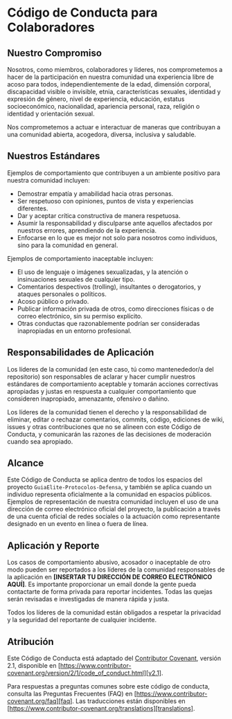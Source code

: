 # Código de Conducta para Colaboradores

## Nuestro Compromiso

Nosotros, como miembros, colaboradores y líderes, nos comprometemos a hacer de la participación en nuestra comunidad una experiencia libre de acoso para todos, independientemente de la edad, dimensión corporal, discapacidad visible o invisible, etnia, características sexuales, identidad y expresión de género, nivel de experiencia, educación, estatus socioeconómico, nacionalidad, apariencia personal, raza, religión o identidad y orientación sexual.

Nos comprometemos a actuar e interactuar de maneras que contribuyan a una comunidad abierta, acogedora, diversa, inclusiva y saludable.

## Nuestros Estándares

Ejemplos de comportamiento que contribuyen a un ambiente positivo para nuestra comunidad incluyen:

* Demostrar empatía y amabilidad hacia otras personas.
* Ser respetuoso con opiniones, puntos de vista y experiencias diferentes.
* Dar y aceptar crítica constructiva de manera respetuosa.
* Asumir la responsabilidad y disculparse ante aquellos afectados por nuestros errores, aprendiendo de la experiencia.
* Enfocarse en lo que es mejor not solo para nosotros como individuos, sino para la comunidad en general.

Ejemplos de comportamiento inaceptable incluyen:

* El uso de lenguaje o imágenes sexualizadas, y la atención o insinuaciones sexuales de cualquier tipo.
* Comentarios despectivos (trolling), insultantes o derogatorios, y ataques personales o políticos.
* Acoso público o privado.
* Publicar información privada de otros, como direcciones físicas o de correo electrónico, sin su permiso explícito.
* Otras conductas que razonablemente podrían ser consideradas inapropiadas en un entorno profesional.

## Responsabilidades de Aplicación

Los líderes de la comunidad (en este caso, tú como mantenededor/a del repositorio) son responsables de aclarar y hacer cumplir nuestros estándares de comportamiento aceptable y tomarán acciones correctivas apropiadas y justas en respuesta a cualquier comportamiento que consideren inapropiado, amenazante, ofensivo o dañino.

Los líderes de la comunidad tienen el derecho y la responsabilidad de eliminar, editar o rechazar comentarios, commits, código, ediciones de wiki, issues y otras contribuciones que no se alineen con este Código de Conducta, y comunicarán las razones de las decisiones de moderación cuando sea apropiado.

## Alcance

Este Código de Conducta se aplica dentro de todos los espacios del proyecto `GuiaElite-Protocolos-Defensa`, y también se aplica cuando un individuo representa oficialmente a la comunidad en espacios públicos. Ejemplos de representación de nuestra comunidad incluyen el uso de una dirección de correo electrónico oficial del proyecto, la publicación a través de una cuenta oficial de redes sociales o la actuación como representante designado en un evento en línea o fuera de línea.

## Aplicación y Reporte

Los casos de comportamiento abusivo, acosador o inaceptable de otro modo pueden ser reportados a los líderes de la comunidad responsables de la aplicación en **[INSERTAR TU DIRECCIÓN DE CORREO ELECTRÓNICO AQUÍ]**. Es importante proporcionar un email donde la gente pueda contactarte de forma privada para reportar incidentes. Todas las quejas serán revisadas e investigadas de manera rápida y justa.

Todos los líderes de la comunidad están obligados a respetar la privacidad y la seguridad del reportante de cualquier incidente.

## Atribución

Este Código de Conducta está adaptado del [Contributor Covenant][homepage], versión 2.1, disponible en [https://www.contributor-covenant.org/version/2/1/code_of_conduct.html][v2.1].

Para respuestas a preguntas comunes sobre este código de conducta, consulta las Preguntas Frecuentes (FAQ) en [https://www.contributor-covenant.org/faq][faq]. Las traducciones están disponibles en [https://www.contributor-covenant.org/translations][translations].

[homepage]: https://www.contributor-covenant.org
[v2.1]: https://www.contributor-covenant.org/version/2/1/code_of_conduct.html
[faq]: https://www.contributor-covenant.org/faq
[translations]: https://www.contributor-covenant.org/translations
